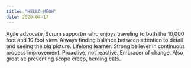 ```yaml
---
title: "HELLO-MEOW"
date: 2020-04-17
---
```


Agile advocate, Scrum supporter who enjoys traveling to both the 10,000 foot and 10 foot view. Always finding balance between attention to detail and seeing the big picture. Lifelong learner. Strong believer in continuous process improvement. Proactive, not reactive. Embracer of change. Also great at: preventing scope creep, herding cats.
